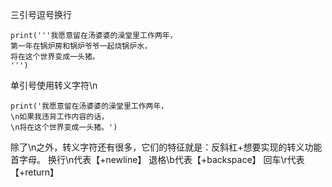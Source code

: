 三引号逗号换行
```
print('''我愿意留在汤婆婆的澡堂里工作两年，
第一年在锅炉房和锅炉爷爷一起烧锅炉水，
将在这个世界变成一头猪。
''')
```


单引号使用转义字符\n
```
print('我愿意留在汤婆婆的澡堂里工作两年，
\n如果我违背工作内容的话，
\n将在这个世界变成一头猪。')
```


除了\n之外，转义字符还有很多，它们的特征就是：反斜杠+想要实现的转义功能首字母。
换行\n代表【+newline】
退格\b代表【+backspace】
回车\r代表【+return】
